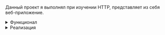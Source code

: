 Данный проект я выполнял при изучении HTTP, представляет из себя веб-приложение.
<details><summary>Функционал</summary>

Регистрация
![image](https://github.com/maksim25y/http1/assets/131711956/5f6e4a11-9820-4e6b-8655-e0db957fd9bc)
При нажатии происходит запрос на сервлет /registration, пользователь может ввести данные, после чего происходит добавление информации о пользователе в Базу данных, если пользователь не был зарегистрирован ранее.

Пользователю необходимо заполнить следующие поля для регистрации:
![image](https://github.com/maksim25y/http1/assets/131711956/50c8d845-7ab6-47ed-9b4a-cd420244bfcb)

Почта, которую вводит пользователь должна быть уникальной. Если пользователь введет какие-либо данные некорректно регистрация не пройдет.
При успешной регистрации произойдет переадресация на страницу входа в аккаунт по почте и паролю, которые пользователь указал при регистрации. (На данную страницу также можно попасть, нажав на кнопку в хэдере).
![image](https://github.com/maksim25y/http1/assets/131711956/5021b3f3-a6ef-4ed3-8032-b94dcb9f9717)

Если пароль или почта, введенные пользователем не совпадают со значениями в БД, то будет выведено сообщение об ошибке:
![image](https://github.com/maksim25y/http1/assets/131711956/6e560ba0-4753-46fa-b781-28905e4b9b3f)

При удачном входе пользователь попадает на страницу с перелетами внутри авиакомпании (информация о перелетах берется из БД). 
Данная страница доступна только пользователям, прошедшим аутентификацию. 
Есть возможность сделать фильтрацию, а именно указать 2 параметра (начальная точка маршрута - конечная точка маршрута, в обоих случаях указываются коды аэропортов).
![image](https://github.com/maksim25y/http1/assets/131711956/b2cfe2a9-d6fd-4528-be85-f56ebff4a230)
Фильтр по следуюшим параметрам (LDN-BSL):
![image](https://github.com/maksim25y/http1/assets/131711956/e08b0f93-fb13-4c69-81bf-2871c9134112)
В случае ввода некорректных данных от пользователя или отсутсвии рейсов по заданным параметрам будет выведено соответствующее сообщение:
![image](https://github.com/maksim25y/http1/assets/131711956/953dcb55-a476-43c2-971e-c735509f2550)
После успешного входа в аккаунт добавляется кнопка, при нажатии на которую происходит logout и пользователь выходит с аккаунта, происходит переадресация на страницу входа в аккаунт:

![image](https://github.com/maksim25y/http1/assets/131711956/f33d205f-dd80-4252-b774-8b70229c8089)

При нажатии на любой из перелетов будет доступна информация о билетах, купленных на данный рейс:
![image](https://github.com/maksim25y/http1/assets/131711956/c83ddb46-a498-4cd8-8b7e-75104bfe2ac4)
![image](https://github.com/maksim25y/http1/assets/131711956/285b79db-3628-4227-8020-1b5fcdf8d0ad)

Происходит переход на страницу /tickets?flightId=(id перелета).

Для смены пароля необходимо нажать на кнопку в хэдере:
![image](https://github.com/maksim25y/http1/assets/131711956/ca7d00da-2ce8-42e7-a811-84ad25ed41f9)

Необходимо ввести новый пароль, который будет сохранен в БД:
![image](https://github.com/maksim25y/http1/assets/131711956/ceaef347-23e6-4431-85bd-82a5c1241013)

На сайте есть возможность смены языков (английский и русский).
Для этого необходимо в хэдере выбрать нужный язык:
![image](https://github.com/maksim25y/http1/assets/131711956/61baa966-90b5-4efe-8132-49d78863e36c)

![image](https://github.com/maksim25y/http1/assets/131711956/5291450f-ad24-43bc-9722-c8fcfc849657)
</details>
<details><summary>Реализация</summary>
При работе над данным проектом мною был использованы следующий технологии: PostgreSQL, ApacheTomcat, JDBС, HttpServlets, Maven, JUNIT5.
База данных:
![image](https://github.com/maksim25y/http1/assets/131711956/8ae3a80f-7f8e-414a-a1ee-c568e195d522)

</details>



















